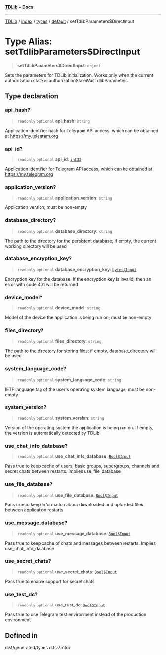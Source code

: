 [**TDLib**](../../../../../../README.md) • **Docs**

***

[TDLib](../../../../../../modules.md) / [index](../../../../../README.md) / [types](../../../README.md) / [default](../README.md) / setTdlibParameters$DirectInput

# Type Alias: setTdlibParameters$DirectInput

> **setTdlibParameters$DirectInput**: `object`

Sets the parameters for TDLib initialization. Works only when the current authorization state is authorizationStateWaitTdlibParameters

## Type declaration

### api\_hash?

> `readonly` `optional` **api\_hash**: `string`

Application identifier hash for Telegram API access, which can be obtained at https://my.telegram.org

### api\_id?

> `readonly` `optional` **api\_id**: [`int32`](int32.md)

Application identifier for Telegram API access, which can be obtained at https://my.telegram.org

### application\_version?

> `readonly` `optional` **application\_version**: `string`

Application version; must be non-empty

### database\_directory?

> `readonly` `optional` **database\_directory**: `string`

The path to the directory for the persistent database; if empty, the current working directory will be used

### database\_encryption\_key?

> `readonly` `optional` **database\_encryption\_key**: [`bytes$Input`](bytes$Input.md)

Encryption key for the database. If the encryption key is invalid, then an error with code 401 will be returned

### device\_model?

> `readonly` `optional` **device\_model**: `string`

Model of the device the application is being run on; must be non-empty

### files\_directory?

> `readonly` `optional` **files\_directory**: `string`

The path to the directory for storing files; if empty, database_directory will be used

### system\_language\_code?

> `readonly` `optional` **system\_language\_code**: `string`

IETF language tag of the user's operating system language; must be non-empty

### system\_version?

> `readonly` `optional` **system\_version**: `string`

Version of the operating system the application is being run on. If empty, the version is automatically detected by TDLib

### use\_chat\_info\_database?

> `readonly` `optional` **use\_chat\_info\_database**: [`Bool$Input`](Bool$Input.md)

Pass true to keep cache of users, basic groups, supergroups, channels and secret chats between restarts. Implies use_file_database

### use\_file\_database?

> `readonly` `optional` **use\_file\_database**: [`Bool$Input`](Bool$Input.md)

Pass true to keep information about downloaded and uploaded files between application restarts

### use\_message\_database?

> `readonly` `optional` **use\_message\_database**: [`Bool$Input`](Bool$Input.md)

Pass true to keep cache of chats and messages between restarts. Implies use_chat_info_database

### use\_secret\_chats?

> `readonly` `optional` **use\_secret\_chats**: [`Bool$Input`](Bool$Input.md)

Pass true to enable support for secret chats

### use\_test\_dc?

> `readonly` `optional` **use\_test\_dc**: [`Bool$Input`](Bool$Input.md)

Pass true to use Telegram test environment instead of the production environment

## Defined in

dist/generated/types.d.ts:75155
